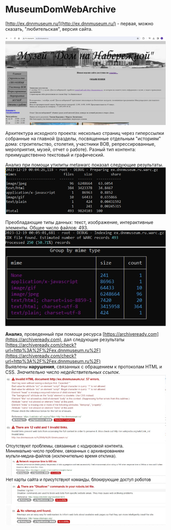 # MuseumDomWebArchive

[http://ex.dnnmuseum.ru/](http://ex.dnnmuseum.ru/) - первая, можно сказать, "любительская", версия сайта.

![Рисунок](https://github.com/AnastazjaD/MuseumDomWebArchive/blob/exdnnmuseum/Images/%D0%91%D0%B5%D0%B7%D1%8B%D0%BC%D1%8F%D0%BD%D0%BD%D1%8B%D0%B9.jpg)

Архитектура исходного проекта: несколько страниц через гиперссылки собранные на главной (разделы, посвященные отдельным "историям" дома: строительство, столетия, участники ВОВ, репрессированные, мероприятия, музей, отчет о работе). Разный тип контента: преимущественно текстовый и графический.

Анализ при помощи утилиты metawarc показал следующие результаты.
![Рисунок](https://github.com/AnastazjaD/MuseumDomWebArchive/blob/exdnnmuseum/Images/CWindowssystem32cmd.exe1.jpg)

Преобладающие типы данных: текст, изображение, интерактивные элементы. Общее число файлов: 493.
![Рисунок](https://github.com/AnastazjaD/MuseumDomWebArchive/blob/exdnnmuseum/Images/CWindowssystem32cmd.exe2.jpg)
![Рисунок](https://github.com/AnastazjaD/MuseumDomWebArchive/blob/exdnnmuseum/Images/CWindowssystem32cmd.exe3.jpg)

**Анализ**, проведенный при помощи ресурса [https://archiveready.com](https://archiveready.com), дал следующие результаты [https://archiveready.com/check?url=http%3A%2F%2Fex.dnnmuseum.ru%2F](https://archiveready.com/check?url=http%3A%2F%2Fex.dnnmuseum.ru%2F)  
Выявлены **нарушения**, связанных с обращением к протоколам HTML и CSS. 
*Значительно* число *недействительных ссылок*.
![Рисунок](https://github.com/AnastazjaD/MuseumDomWebArchive/blob/exdnnmuseum/Images/%D0%91%D0%B5%D0%B7%D1%8B%D0%BC%D1%8F%D0%BD%D0%BD%D1%8B%D0%B91.jpg)
![Рисунок](https://github.com/AnastazjaD/MuseumDomWebArchive/blob/exdnnmuseum/Images/%D0%91%D0%B5%D0%B7%D1%8B%D0%BC%D1%8F%D0%BD%D0%BD%D1%8B%D0%B92.jpg)
